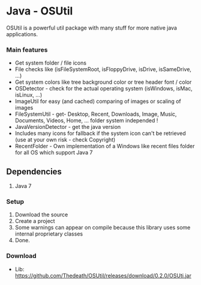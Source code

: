 Java - OSUtil
=========

OSUtil is a powerful util package with many stuff for more native java applications.

### Main features
* Get system folder / file icons
* File checks like (isFileSystemRoot, isFloppyDrive, isDrive, isSameDrive, ...)
* Get system colors like tree background color or tree header font / color
* OSDetector - check for the actual operating system (isWindows, isMac, isLinux, ...)
* ImageUtil for easy (and cached) comparing of images or scaling of images
* FileSystemUtil - get- Desktop, Recent, Downloads, Image, Music, Documents, Videos, Home, ... folder system independed !
* JavaVersionDetector - get the java version
* Includes many icons for fallback if the system icon can't be retrieved (use at your own risk - check Copyright)
* RecentFolder - Own implementation of a Windows like recent files folder for all OS which support Java 7

## Dependencies
1. Java 7

### Setup
1. Download the source
2. Create a project
3. Some warnings can appear on compile because this library uses some internal proprietary classes
4. Done.

### Download
* Lib: https://github.com/Thedeath/OSUtil/releases/download/0.2.0/OSUti.jar
